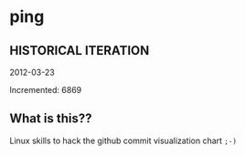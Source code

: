 # ping

## HISTORICAL ITERATION
2012-03-23

Incremented: 6869

## What is this?? 
Linux skills to hack the github commit visualization chart `;-)`
